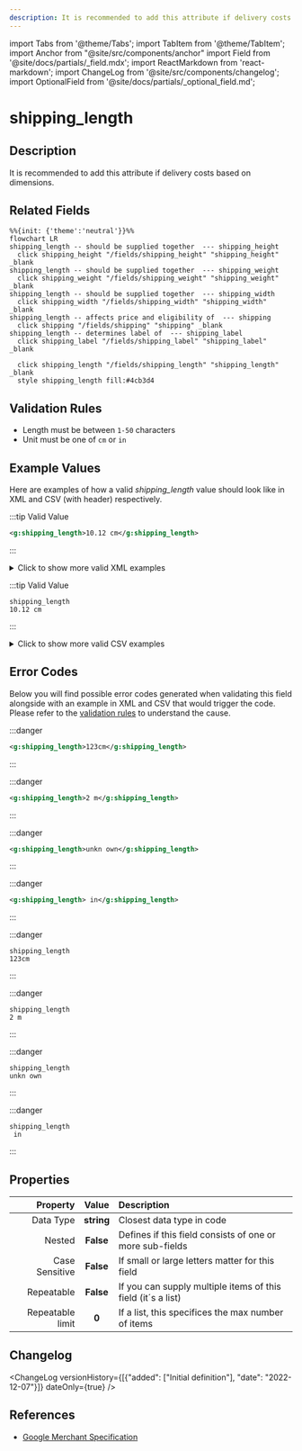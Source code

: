 ```yaml
---
description: It is recommended to add this attribute if delivery costs based on dimensions.
---
```


import Tabs from '@theme/Tabs';
import TabItem from '@theme/TabItem';
import Anchor from "@site/src/components/anchor"
import Field from '@site/docs/partials/_field.mdx';
import ReactMarkdown from 'react-markdown';
import ChangeLog from '@site/src/components/changelog';
import OptionalField from '@site/docs/partials/_optional_field.md';

# shipping_length

<OptionalField/>

## Description

It is recommended to add this attribute if delivery costs based on dimensions.


## Related Fields

```mermaid
%%{init: {'theme':'neutral'}}%%
flowchart LR
shipping_length -- should be supplied together  --- shipping_height
  click shipping_height "/fields/shipping_height" "shipping_height" _blank
shipping_length -- should be supplied together  --- shipping_weight
  click shipping_weight "/fields/shipping_weight" "shipping_weight" _blank
shipping_length -- should be supplied together  --- shipping_width
  click shipping_width "/fields/shipping_width" "shipping_width" _blank
shipping_length -- affects price and eligibility of  --- shipping
  click shipping "/fields/shipping" "shipping" _blank
shipping_length -- determines label of  --- shipping_label
  click shipping_label "/fields/shipping_label" "shipping_label" _blank

  click shipping_length "/fields/shipping_length" "shipping_length" _blank
  style shipping_length fill:#4cb3d4
```




## Validation Rules

- Length must be between `1-50` characters
- Unit must be one of `cm` or `in`


## Example Values

Here are examples of how a valid *shipping_length* value  should look like in XML and CSV (with header) respectively.

<Tabs>
  <TabItem value="valid_xml" label="XML" default>

:::tip Valid Value

```xml
<g:shipping_length>10.12 cm</g:shipping_length>
```

:::

<details>
  <summary>Click to show more valid XML examples</summary>
  <div>

```xml
<g:shipping_length>10.12 cm</g:shipping_length>
```

```xml
<g:shipping_length>0 cm</g:shipping_length>
```

```xml
<g:shipping_length>0.0 in</g:shipping_length>
```

```xml
<g:shipping_length>11 cm</g:shipping_length>
```

```xml
<g:shipping_length>15.2 in</g:shipping_length>
```


  </div>
</details>

 </TabItem>
  <TabItem value="valid_csv" label="CSV">

:::tip Valid Value

```csv
shipping_length
10.12 cm
```

:::

<details>
  <summary>Click to show more valid CSV examples</summary>
  <div>

```csv
shipping_length
10.12 cm
```

```csv
shipping_length
0 cm
```

```csv
shipping_length
0.0 in
```

```csv
shipping_length
11 cm
```

```csv
shipping_length
15.2 in
```


  </div>
</details>

  </TabItem>
</Tabs>

## Error Codes

Below you will find possible error codes generated when validating this field alongside with an example in XML and CSV that would trigger the code. Please refer to the [validation rules](#validation-rules) to understand the cause.

<Tabs>
  <TabItem value="invalid_xml" label="XML" default>

:::danger <Anchor id="validation_invalid_format" title="validation_invalid_format" />

```xml
<g:shipping_length>123cm</g:shipping_length>
```

:::

:::danger <Anchor id="validation_invalid_length_unit" title="validation_invalid_length_unit" />

```xml
<g:shipping_length>2 m</g:shipping_length>
```

:::

:::danger <Anchor id="validation_invalid_value" title="validation_invalid_value" />

```xml
<g:shipping_length>unkn own</g:shipping_length>
```

:::

:::danger <Anchor id="validation_missing_value" title="validation_missing_value" />

```xml
<g:shipping_length> in</g:shipping_length>
```

:::


 </TabItem>
  <TabItem value="invalid_csv" label="CSV">

:::danger <Anchor id="validation_invalid_format" title="validation_invalid_format" />

```csv
shipping_length
123cm
```

:::

:::danger <Anchor id="validation_invalid_length_unit" title="validation_invalid_length_unit" />

```csv
shipping_length
2 m
```

:::

:::danger <Anchor id="validation_invalid_value" title="validation_invalid_value" />

```csv
shipping_length
unkn own
```

:::

:::danger <Anchor id="validation_missing_value" title="validation_missing_value" />

```csv
shipping_length
 in
```

:::


  </TabItem>
</Tabs>

## Properties

|     **Property** |         **Value**          | **Description**                                              |
|-----------------:|:--------------------------:|:-------------------------------------------------------------|
|        Data Type |    **string**     | Closest data type in code                                    |
|           Nested |      **False**      | Defines if this field consists of one or more sub-fields     |
|   Case Sensitive |  **False**  | If small or large letters matter for this field              |
|       Repeatable |    **False**    | If you can supply multiple items of this field (it´s a list) |
| Repeatable limit | **0** | If a list, this specifices the max number of items           |

## Changelog
<ChangeLog versionHistory={[{"added": ["Initial definition"], "date": "2022-12-07"}]} dateOnly={true} />

## References
- [Google Merchant Specification](https://support.google.com/merchants/answer/6324498?hl=en-GB&ref_topic=6324338)
